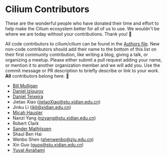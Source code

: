 # Cilium Contributors

These are the wonderful people who have donated their time and effort to help
make the Cilium ecosystem better for all of us to use. We wouldn't be where we are today
without your contributions. Thank you! 💖

All code contributors to cilium/cilium can be found in the [Authors file](https://github.com/cilium/cilium/blob/main/AUTHORS).
New non-code contributors should add their name to the bottom of this list on their first
community contribution, like writing a blog, giving a talk, or organizing a meetup. 
Please either submit a pull request adding your name, or mention it to another organization member
and we will add you. Use the commit message or PR description to briefly describe or link to your work. **All** contributors belong here. 💯

* [Bill Mulligan](https://github.com/xmulligan)
* [Daniel Iziourov](https://github.com/danmx)
* [Daniel Teixeira](https://github.com/daniel-f3)
* Jietao Xiao (jietaoXiao@stu.xidian.edu.cn)
* Jinku Li (jkli@xidian.edu.cn)
* [Micah Hausler](https://github.com/micahhausler)
* Nanzi Yang (nzyang@stu.xidian.edu.cn)
* Robert Clark
* [Sander Mathijssen](https://github.com/sanderma)
* Shaul Ben Hai
* Wenbo Shen (shenwenbo@zju.edu.cn)
* Xin Guo (guox@stu.xidian.edu.cn)
* [Yuval Avrahami](https://github.com/yuvalavra)
